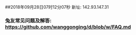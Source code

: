 ##2018年09月28日07时12分07秒 新址: 142.93.147.31
### 兔友常见问题及解答: https://github.com/wanggonging/d/blob/w/FAQ.md
